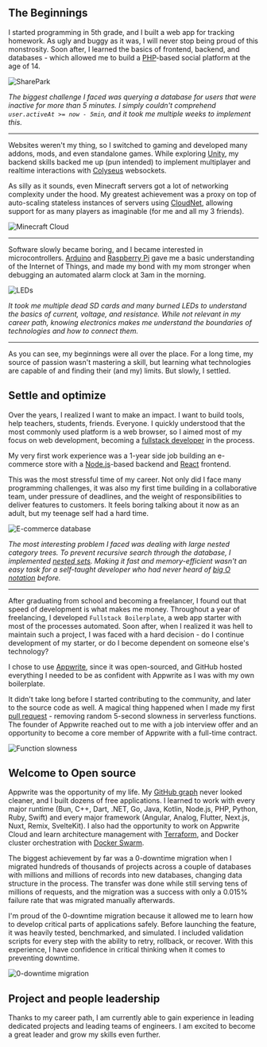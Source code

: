 ## The Beginnings

I started programming in 5th grade, and I built a web app for tracking homework. As ugly and buggy as it was, I will never stop being proud of this monstrosity. Soon after, I learned the basics of frontend, backend, and databases - which allowed me to build a [PHP](https://www.php.net/)-based social platform at the age of 14.

![SharePark](/sharepark.png)

_The biggest challenge I faced was querying a database for users that were inactive for more than 5 minutes. I simply couldn't comprehend `user.activeAt >= now - 5min`, and it took me multiple weeks to implement this._

---

Websites weren't my thing, so I switched to gaming and developed many addons, mods, and even standalone games. While exploring [Unity](https://unity.com/), my backend skills backed me up (pun intended) to implement multiplayer and realtime interactions with [Colyseus](https://colyseus.io/) websockets.

As silly as it sounds, even Minecraft servers got a lot of networking complexity under the hood. My greatest achievement was a proxy on top of auto-scaling stateless instances of servers using [CloudNet](https://github.com/CloudNetService/CloudNet), allowing support for as many players as imaginable (for me and all my 3 friends).

![Minecraft Cloud](/cloud.png)

---

Software slowly became boring, and I became interested in microcontrollers. [Arduino](https://www.arduino.cc/) and [Raspberry Pi](https://www.raspberrypi.com/) gave me a basic understanding of the Internet of Things, and made my bond with my mom stronger when debugging an automated alarm clock at 3am in the morning.

![LEDs](/led.jpg)

_It took me multiple dead SD cards and many burned LEDs to understand the basics of current, voltage, and resistance. While not relevant in my career path, knowing electronics makes me understand the boundaries of technologies and how to connect them._

---

As you can see, my beginnings were all over the place. For a long time, my source of passion wasn't mastering a skill, but learning what technologies are capable of and finding their (and my) limits. But slowly, I settled.

## Settle and optimize

Over the years, I realized I want to make an impact. I want to build tools, help teachers, students, friends. Everyone. I quickly understood that the most commonly used platform is a web browser, so I aimed most of my focus on web development, becoming a [fullstack developer](https://www.w3schools.com/whatis/whatis_fullstack.asp) in the process.

My very first work experience was a 1-year side job building an e-commerce store with a [Node.js](https://nodejs.org/en)-based backend and [React](https://react.dev/) frontend.

This was the most stressful time of my career. Not only did I face many programming challenges, it was also my first time building in a collaborative team, under pressure of deadlines, and the weight of responsibilities to deliver features to customers. It feels boring talking about it now as an adult, but my teenage self had a hard time.

![E-commerce database](/database.png)

_The most interesting problem I faced was dealing with large nested category trees. To prevent recursive search through the database, I implemented [nested sets](https://en.wikipedia.org/wiki/Nested_set_model). Making it fast and memory-efficient wasn't an easy task for a self-taught developer who had never heard of [big O notation](https://en.wikipedia.org/wiki/Big_O_notation) before._

---

After graduating from school and becoming a freelancer, I found out that speed of development is what makes me money. Throughout a year of freelancing, I developed `Fullstack Boilerplate`, a web app starter with most of the processes automated. Soon after, when I realized it was hell to maintain such a project, I was faced with a hard decision - do I continue development of my starter, or do I become dependent on someone else's technology?

I chose to use [Appwrite](https://appwrite.io/), since it was open-sourced, and GitHub hosted everything I needed to be as confident with Appwrite as I was with my own boilerplate.

It didn't take long before I started contributing to the community, and later to the source code as well. A magical thing happened when I made my first [pull request](https://github.com/appwrite/appwrite/pull/1308) - removing random 5-second slowness in serverless functions. The founder of Appwrite reached out to me with a job interview offer and an opportunity to become a core member of Appwrite with a full-time contract.

![Function slowness](/slowness.png)

## Welcome to Open source

Appwrite was the opportunity of my life. My [GitHub graph](https://github.com/Meldiron?tab=overview&from=2024-12-01&to=2024-12-29) never looked cleaner, and I built dozens of free applications. I learned to work with every major runtime (Bun, C++, Dart, .NET, Go, Java, Kotlin, Node.js, PHP, Python, Ruby, Swift) and every major framework (Angular, Analog, Flutter, Next.js, Nuxt, Remix, SvelteKit). I also had the opportunity to work on Appwrite Cloud and learn architecture management with [Terraform](https://www.terraform.io/), and Docker cluster orchestration with [Docker Swarm](https://docs.docker.com/engine/swarm/).

The biggest achievement by far was a 0-downtime migration when I migrated hundreds of thousands of projects across a couple of databases with millions and millions of records into new databases, changing data structure in the process. The transfer was done while still serving tens of millions of requests, and the migration was a success with only a 0.015% failure rate that was migrated manually afterwards.

I'm proud of the 0-downtime migration because it allowed me to learn how to develop critical parts of applications safely. Before launching the feature, it was heavily tested, benchmarked, and simulated. I included validation scripts for every step with the ability to retry, rollback, or recover. With this experience, I have confidence in critical thinking when it comes to preventing downtime.

![0-downtime migration](/zdt.jpg)

## Project and people leadership

Thanks to my career path, I am currently able to gain experience in leading dedicated projects and leading teams of engineers. I am excited to become a great leader and grow my skills even further.
